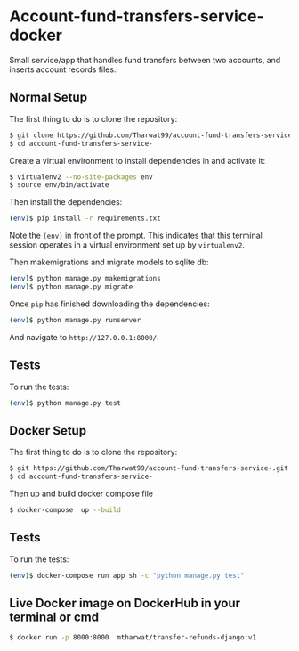 # Account-fund-transfers-service-docker
Small service/app that handles fund transfers between two accounts, and inserts account records files.


## Normal Setup

The first thing to do is to clone the repository:

```sh
$ git clone https://github.com/Tharwat99/account-fund-transfers-service-.git
$ cd account-fund-transfers-service-
```

Create a virtual environment to install dependencies in and activate it:

```sh
$ virtualenv2 --no-site-packages env
$ source env/bin/activate
```

Then install the dependencies:

```sh
(env)$ pip install -r requirements.txt
```
Note the `(env)` in front of the prompt. This indicates that this terminal
session operates in a virtual environment set up by `virtualenv2`.

Then makemigrations and migrate models to sqlite db:
```sh
(env)$ python manage.py makemigrations 
(env)$ python manage.py migrate
```

Once `pip` has finished downloading the dependencies:

```sh
(env)$ python manage.py runserver
```
And navigate to `http://127.0.0.1:8000/`.

## Tests

To run the tests:
```sh
(env)$ python manage.py test
```
## Docker Setup

The first thing to do is to clone the repository:

```sh
$ git https://github.com/Tharwat99/account-fund-transfers-service-.git
$ cd account-fund-transfers-service-
```
Then up and build docker compose file
```sh
$ docker-compose  up --build
```
## Tests

To run the tests:
```sh
(env)$ docker-compose run app sh -c "python manage.py test"
```
## Live Docker image on DockerHub in your terminal or cmd 

```sh
$ docker run -p 8000:8000  mtharwat/transfer-refunds-django:v1
```

